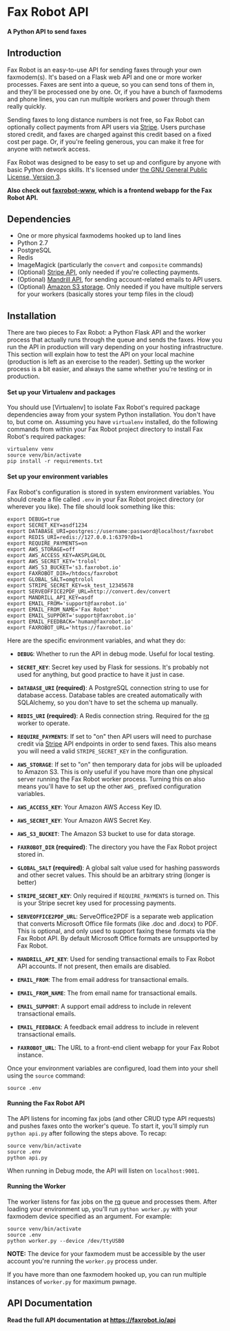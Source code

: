 Fax Robot API
=============
#### A Python API to send faxes

Introduction
------------
Fax Robot is an easy-to-use API for sending faxes through your own faxmodem(s).
It's based on a Flask web API and one or more worker processes. Faxes are sent
into a queue, so you can send tons of them in, and they'll be
processed one by one. Or, if you have a bunch of faxmodems and phone lines, you
can run multiple workers and power through them really quickly.

Sending faxes to long distance numbers is not free, so Fax Robot can optionally
collect payments from API users via [Stripe][2]. Users purchase stored credit,
and faxes are charged against this credit based on a fixed cost per page. Or, if
you're feeling generous, you can make it free for anyone with network access.

Fax Robot was designed to be easy to set up and configure by anyone with basic
Python devops skills. It's licensed under
[the GNU General Public License, Version 3][3].

**Also check out [faxrobot-www][7], which is a frontend webapp for the Fax Robot
 API.**

Dependencies
------------
* One or more physical faxmodems hooked up to land lines
* Python 2.7
* PostgreSQL
* Redis
* ImageMagick (particularly the `convert` and `composite` commands)
* (Optional) [Stripe API][2], only needed if you're collecting payments.
* (Optional) [Mandrill API][5], for sending account-related emails to
  API users.
* (Optional) [Amazon S3 storage][4]. Only needed if you have multiple servers
  for your workers (basically stores your temp files in the cloud)

Installation
------------
There are two pieces to Fax Robot: a Python Flask API and the worker process
that actually runs through the queue and sends the faxes. How you run the API in
production will vary depending on your hosting infrastructure. This section will
explain how to test the API on your local machine (production is left as an
exercise to the reader). Setting up the worker process is a bit easier, and
always the same whether you're testing or in production.

#### Set up your Virtualenv and packages

You should use [Virtualenv] to isolate Fax Robot's required package dependencies
away from your system Python installation. You don't have to, but come on.
Assuming you have `virtualenv` installed, do the following commands from within
your Fax Robot project directory to install Fax Robot's required packages:

```
virtualenv venv
source venv/bin/activate
pip install -r requirements.txt
```

#### Set up your environment variables

Fax Robot's configuration is stored in system environment variables. You should
create a file called `.env` in your Fax Robot project directory (or wherever you
like). The file should look something like this:

```
export DEBUG=true
export SECRET_KEY=asdf1234
export DATABASE_URI=postgres://username:password@localhost/faxrobot
export REDIS_URI=redis://127.0.0.1:6379?db=1
export REQUIRE_PAYMENTS=on
export AWS_STORAGE=off
export AWS_ACCESS_KEY=AKSPLGHLOL
export AWS_SECRET_KEY='trolol'
export AWS_S3_BUCKET='s3.faxrobot.io'
export FAXROBOT_DIR=/htdocs/faxrobot
export GLOBAL_SALT=omgtrolol
export STRIPE_SECRET_KEY=sk_test_12345678
export SERVEOFFICE2PDF_URL=http://convert.dev/convert
export MANDRILL_API_KEY=asdf
export EMAIL_FROM='support@faxrobot.io'
export EMAIL_FROM_NAME='Fax Robot'
export EMAIL_SUPPORT='support@faxrobot.io'
export EMAIL_FEEDBACK='human@faxrobot.io'
export FAXROBOT_URL='https://faxrobot.io'
```

Here are the specific environment variables, and what they do:

* **`DEBUG`**: Whether to run the API in debug mode. Useful for local testing.

* **`SECRET_KEY`**: Secret key used by Flask for sessions. It's probably not
  used for anything, but good practice to have it just in case.

* **`DATABASE_URI` (required)**: A PostgreSQL connection string to use for
  database access. Database tables are created automatically with SQLAlchemy, so
  you don't have to set the schema up manually.

* **`REDIS_URI` (required)**: A Redis connection string. Required for the
  [rq][1] worker to operate.

* **`REQUIRE_PAYMENTS`**: If set to "on" then API users will need to purchase
  credit via [Stripe][2] API endpoints in order to send faxes. This also means
  you will need a valid `STRIPE_SECRET_KEY` in the configuration.

* **`AWS_STORAGE`**: If set to "on" then temporary data for jobs will be
  uploaded to Amazon S3. This is only useful if you have more than one physical
  server running the Fax Robot worker process. Turning this on also means you'll
  have to set up the other `AWS_` prefixed configuration variables.

* **`AWS_ACCESS_KEY`**: Your Amazon AWS Access Key ID.

* **`AWS_SECRET_KEY`**: Your Amazon AWS Secret Key.

* **`AWS_S3_BUCKET`**: The Amazon S3 bucket to use for data storage.

* **`FAXROBOT_DIR` (required)**: The directory you have the Fax Robot project
  stored in.

* **`GLOBAL_SALT` (required)**: A global salt value used for hashing passwords
  and other secret values. This should be an arbitrary string (longer is better)

* **`STRIPE_SECRET_KEY`**: Only required if `REQUIRE_PAYMENTS` is turned on.
  This is your Stripe secret key used for processing payments.

* **`SERVEOFFICE2PDF_URL`**: ServeOffice2PDF is a separate web application that
  converts Microsoft Office file formats (like .doc and .docx) to PDF. This is
  optional, and only used to support faxing these formats via the Fax Robot API.
  By default Microsoft Office formats are unsupported by Fax Robot.

* **`MANDRILL_API_KEY`**: Used for sending transactional emails to Fax Robot API
  accounts. If not present, then emails are disabled.

* **`EMAIL_FROM`**: The from email address for transactional emails.

* **`EMAIL_FROM_NAME`**: The from email name for transactional emails.

* **`EMAIL_SUPPORT`**: A support email address to include in relevent
  transactional emails.

* **`EMAIL_FEEDBACK`**: A feedback email address to include in relevent
  transactional emails.

* **`FAXROBOT_URL`**: The URL to a front-end client webapp for your Fax Robot
  instance.

Once your environment variables are configured, load them into your shell using
the `source` command:

```
source .env
```

#### Running the Fax Robot API

The API listens for incoming fax jobs (and other CRUD type API requests) and
pushes faxes onto the worker's queue. To start it, you'll simply run
`python api.py` after following the steps above. To recap:

```
source venv/bin/activate
source .env
python api.py
```

When running in Debug mode, the API will listen on `localhost:9001`.

#### Running the Worker

The worker listens for fax jobs on the [rq][1] queue and processes them.
After loading your environment up, you'll run `python worker.py` with your
faxmodem device specified as an argument. For example:

```
source venv/bin/activate
source .env
python worker.py --device /dev/ttyUSB0
```

**NOTE:** The device for your faxmodem must be accessible by the user account
you're running the `worker.py` process under.

If you have more than one faxmodem hooked up, you can run multiple instances of
`worker.py` for maximum pwnage.

API Documentation
-----------------
**Read the full API documentation at https://faxrobot.io/api**

[1]: http://python-rq.org/
[2]: https://stripe.com
[3]: https://www.gnu.org/copyleft/gpl.html
[4]: http://aws.amazon.com/s3/
[5]: http://mandrill.com
[6]: https://virtualenv.pypa.io/en/latest/
[7]: https://github.com/lyonbros/faxrobot-www